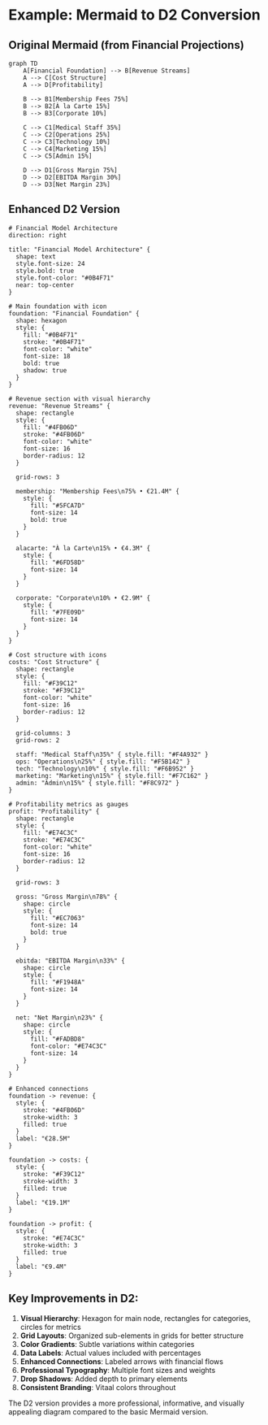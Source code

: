 # Example: Mermaid to D2 Conversion

## Original Mermaid (from Financial Projections)
```mermaid
graph TD
    A[Financial Foundation] --> B[Revenue Streams]
    A --> C[Cost Structure]
    A --> D[Profitability]
    
    B --> B1[Membership Fees 75%]
    B --> B2[À la Carte 15%]
    B --> B3[Corporate 10%]
    
    C --> C1[Medical Staff 35%]
    C --> C2[Operations 25%]
    C --> C3[Technology 10%]
    C --> C4[Marketing 15%]
    C --> C5[Admin 15%]
    
    D --> D1[Gross Margin 75%]
    D --> D2[EBITDA Margin 30%]
    D --> D3[Net Margin 23%]
```

## Enhanced D2 Version
```d2
# Financial Model Architecture
direction: right

title: "Financial Model Architecture" {
  shape: text
  style.font-size: 24
  style.bold: true
  style.font-color: "#0B4F71"
  near: top-center
}

# Main foundation with icon
foundation: "Financial Foundation" {
  shape: hexagon
  style: {
    fill: "#0B4F71"
    stroke: "#0B4F71"
    font-color: "white"
    font-size: 18
    bold: true
    shadow: true
  }
}

# Revenue section with visual hierarchy
revenue: "Revenue Streams" {
  shape: rectangle
  style: {
    fill: "#4FB06D"
    stroke: "#4FB06D"
    font-color: "white"
    font-size: 16
    border-radius: 12
  }
  
  grid-rows: 3
  
  membership: "Membership Fees\n75% • €21.4M" {
    style: {
      fill: "#5FCA7D"
      font-size: 14
      bold: true
    }
  }
  
  alacarte: "À la Carte\n15% • €4.3M" {
    style: {
      fill: "#6FD58D"
      font-size: 14
    }
  }
  
  corporate: "Corporate\n10% • €2.9M" {
    style: {
      fill: "#7FE09D"
      font-size: 14
    }
  }
}

# Cost structure with icons
costs: "Cost Structure" {
  shape: rectangle
  style: {
    fill: "#F39C12"
    stroke: "#F39C12"
    font-color: "white"
    font-size: 16
    border-radius: 12
  }
  
  grid-columns: 3
  grid-rows: 2
  
  staff: "Medical Staff\n35%" { style.fill: "#F4A932" }
  ops: "Operations\n25%" { style.fill: "#F5B142" }
  tech: "Technology\n10%" { style.fill: "#F6B952" }
  marketing: "Marketing\n15%" { style.fill: "#F7C162" }
  admin: "Admin\n15%" { style.fill: "#F8C972" }
}

# Profitability metrics as gauges
profit: "Profitability" {
  shape: rectangle
  style: {
    fill: "#E74C3C"
    stroke: "#E74C3C"
    font-color: "white"
    font-size: 16
    border-radius: 12
  }
  
  grid-rows: 3
  
  gross: "Gross Margin\n78%" {
    shape: circle
    style: {
      fill: "#EC7063"
      font-size: 14
      bold: true
    }
  }
  
  ebitda: "EBITDA Margin\n33%" {
    shape: circle
    style: {
      fill: "#F1948A"
      font-size: 14
    }
  }
  
  net: "Net Margin\n23%" {
    shape: circle
    style: {
      fill: "#FADBD8"
      font-color: "#E74C3C"
      font-size: 14
    }
  }
}

# Enhanced connections
foundation -> revenue: {
  style: {
    stroke: "#4FB06D"
    stroke-width: 3
    filled: true
  }
  label: "€28.5M"
}

foundation -> costs: {
  style: {
    stroke: "#F39C12"
    stroke-width: 3
    filled: true
  }
  label: "€19.1M"
}

foundation -> profit: {
  style: {
    stroke: "#E74C3C"
    stroke-width: 3
    filled: true
  }
  label: "€9.4M"
}
```

## Key Improvements in D2:

1. **Visual Hierarchy**: Hexagon for main node, rectangles for categories, circles for metrics
2. **Grid Layouts**: Organized sub-elements in grids for better structure
3. **Color Gradients**: Subtle variations within categories
4. **Data Labels**: Actual values included with percentages
5. **Enhanced Connections**: Labeled arrows with financial flows
6. **Professional Typography**: Multiple font sizes and weights
7. **Drop Shadows**: Added depth to primary elements
8. **Consistent Branding**: Vitaal colors throughout

The D2 version provides a more professional, informative, and visually appealing diagram compared to the basic Mermaid version.

